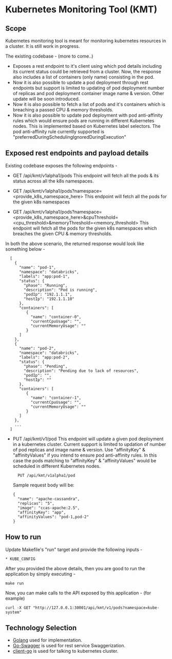 # Kubernetes Monitoring Tool (KMT)
## Scope
Kubernetes monitoring tool is meant for monitoring kubernetes resources in a cluster. It is still work in progress.

The existing codebase - (more to come..)
* Exposes a rest endpoint to it's client using which pod details including its current status could be retrieved from
  a cluster. Now, the response also includes a list of containers (only name) consisting in the pod.
* Now it is also possible to update a pod deployment through rest endpoints but support is limited to updating of pod 
  deployment number of replicas and pod deployment container image name & version. Other update will be soon introduced.
* Now it is also possible to fetch a list of pods and it's containers which is breaching a passed CPU & memory 
  thresholds.
* Now it is also possible to update pod deployment with pod anti-affinity rules which would ensure pods are running in 
  different Kubernetes nodes. This is implemented based on Kubernetes label selectors. The pod anti-affinity rule 
  currently supported is "preferredDuringSchedulingIgnoredDuringExecution"

## Exposed rest endpoints and payload details
Existing codebase exposes the following endpoints -
* GET /api/kmt/v1alpha1/pods
  This endpoint will fetch all the pods & its status across all the k8s namespaces. 
  
* GET /api/kmt/v1alpha1/pods?namespace=<provide_k8s_namespace_here>
  This endpoint will fetch all the pods for the given k8s namespaces

* GET /api/kmt/v1alpha1/pods?namespace=<provide_k8s_namespace_here>&cpuThreshold=<cpu_threshold>&memoryThreshold=<memory_threshold>
  This endpoint will fetch all the pods for the given k8s namespaces which breaches the given CPU & memory thresholds.

In both the above scenario, the returned response would look like something below -
    
  ```
    [
      {
        "name": "pod-1",
        "namespace": "databricks",
        "labels": "app:pod-1",
        "status": {
          "phase": "Running",
          "description": "Pod is running",
          "podIp": "192.1.1.1",
          "hostIp": "192.1.1.10"
        },
        "containers": [
           {
             "name": "container-0",
             "currentCpuUsage": "",
             "currentMemoryUsage": ""
           }
        ]
      },
      {
        "name": "pod-2",
        "namespace": "databricks",
        "labels": "app:pod-2",
        "status": {
          "phase": "Pending",
          "description": "Pending due to lack of resources",
          "podIp": "",
          "hostIp": ""
        },
        "containers": [
           {
             "name": "container-1",
             "currentCpuUsage": "",
             "currentMemoryUsage": ""
           }
        ]
      },
      ...
    ]
  ```
* PUT /api/kmt/v1/pod
  This endpoint will update a given pod deployment in a kubernetes cluster. Current support is limited to updation of 
  number of pod replicas and image name & version.
  Use "affinityKey" & "affinityValues" if you intend to ensure pod anti-affinity rules. In this case the pods matching
  to "affinityKey" & "affinityValues" would be scheduled in different Kubernetes nodes.
  ```
    PUT /api/kmt/v1alpha1/pod
   ```

    Sample request body will be:

    ```
    {
      "name": "apache-cassandra",
      "replicas": "5",
      "image": "ccas-apache:2.5",
      "affinityKey": "app",
      "affinityValues": "pod-1,pod-2"
    }
  ```
## How to run
Update Makefile's "run" target and provide the following inputs -
```
* KUBE_CONFIG
```

After you provided the above details, then you are good to run the application by simply executing -
```
make run
```

Now, you can make calls to the API exposed by this application - (for example)
```
curl -X GET "http://127.0.0.1:30001/api/kmt/v1/pods?namespace=kube-system"
```

## Technology Selection
* [Golang](https://golang.org/) used for implementation.
* [Go-Swagger](https://github.com/go-swagger/go-swagger) is used for rest service Swaggerization.
* [client-go](https://github.com/kubernetes/client-go) is used for talking to kubernetes cluster.